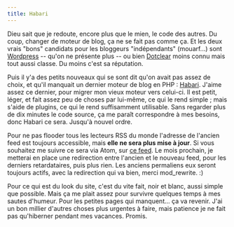 ```yaml
---
title: Habari
---
```


Dieu sait que je redoute, encore plus que le mien, le code des autres. Du
coup, changer de moteur de blog, ça ne se fait pas comme ça. Et les deux vrais
"bons" candidats pour les bloggeurs "indépendants" (mouarf...) sont
[Wordpress](http://wordpress.org) \-- qu'on ne présente plus -- ou bien
[Dotclear](http://dotclear.org/) moins connu mais tout aussi classe. Du moins
c'est sa réputation.

Puis il y'a des petits nouveaux qui se sont dit qu'on avait pas assez de
choix, et qu'il manquait un dernier moteur de blog en PHP :
[Habari](http://habariproject.org/en/). J'aime assez ce dernier, pour migrer
mon vieux moteur vers celui-ci. Il est petit, léger, et fait assez peu de
choses par lui-même, ce qui le rend simple ; mais s'aide de plugins, ce qui le
rend suffisamment utilisable. Sans regarder plus de dix minutes le code
source, ça me paraît correspondre à mes besoins, donc Habari ce sera. Jusqu'à
nouvel ordre.

Pour ne pas flooder tous les lecteurs RSS du monde l'adresse de l'ancien feed
est toujours accessible, mais **elle ne sera plus mise à jour**. Si vous
souhaitez me suivre ce sera via Atom, sur [ce
feed](http://cyprio.net/wtf/atom.xml). Le mois prochain, je metterai en place
une redirection entre l'ancien et le nouveau feed, pour les derniers
retardataires, puis plus rien. Les anciens permaliens eux seront toujours
actifs, avec la redirection qui va bien, merci mod_rewrite. :)

Pour ce qui est du look du site, c'est du vite fait, noir et blanc, aussi
simple que possible. Mais ça me plait assez pour survivre quelques temps à mes
sautes d'humeur. Pour les petites pages qui manquent... ça va revenir. J'ai un
bon millier d'autres choses plus urgentes à faire, mais patience je ne fait pas
qu'hiberner pendant mes vacances. Promis.
